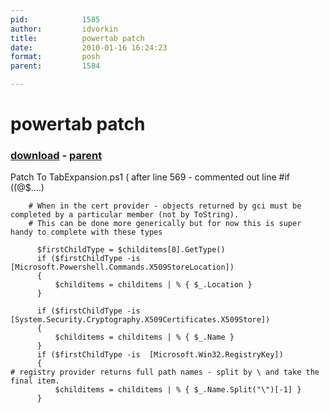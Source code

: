 ```yaml
---
pid:            1585
author:         idvorkin
title:          powertab patch
date:           2010-01-16 16:24:23
format:         posh
parent:         1584

---
```


# powertab patch

### [download](//scripts/1585.ps1) - [parent](//scripts/1584.md)

Patch To TabExpansion.ps1
( after line 569 - commented out line #if ((@$....)

```posh
    # When in the cert provider - objects returned by gci must be completed by a particular member (not by ToString).
    # This can be done more generically but for now this is super handy to complete with these types

      $firstChildType = $childitems[0].GetType()
      if ($firstChildType -is  [Microsoft.Powershell.Commands.X509StoreLocation])
      {
          $childitems = childitems | % { $_.Location }
      }

      if ($firstChildType -is  [System.Security.Cryptography.X509Certificates.X509Store])
      {
          $childitems = childitems | % { $_.Name }
      }
      if ($firstChildType -is  [Microsoft.Win32.RegistryKey])
      {  
# registry provider returns full path names - split by \ and take the final item.
          $childitems = childitems | % { $_.Name.Split("\")[-1] } 
      }
```
